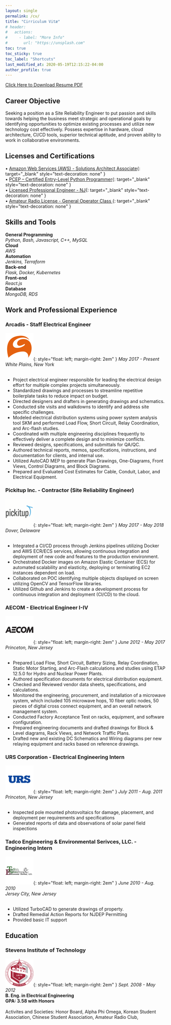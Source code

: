 ```yaml
---
layout: single
permalink: /cv/
title: "Cirriculum Vitæ"
# header:
#   actions:
#     - label: "More Info"
#       url: "https://unsplash.com"
toc: true
toc_sticky: true
toc_label: "Shortcuts"
last_modified_at: 2020-05-19T12:15:22-04:00
author_profile: true
---
```

<a href="#" class="btn btn--primary btn--default">Click Here to Download Resume PDF</a>

## Career Objective
Seeking a position as a Site Reliability Engineer to put passion and skills towards helping the business meet strategic and operational goals by identifying opportunities to optimize existing processes and utilize new technology cost effectively. Possess expertise in hardware, cloud architecture, CI/CD tools, superior technical aptitude, and proven ability to work in collaborative environments.

## Licenses and Certifications

• [Amazon Web Services (AWS) - Solutions Architect Associate](https://www.youracclaim.com/badges/f8892d73-2d74-4b9e-a337-25f86813604c/public_url){: target="_blank" style="text-decoration: none" }  
• [PCEP – Certified Entry-Level Python Programmer](https://www.youracclaim.com/badges/370c32ab-bfd2-4208-8901-e9155b6eb969/public_url){: target="_blank" style="text-decoration: none" }  
• [Licensed Professional Engineer - NJ](https://newjersey.mylicense.com/verification/Search.aspx?facility=N){: target="_blank" style="text-decoration: none" }  
• [Amateur Radio License - General Operator Class ](https://wireless2.fcc.gov/UlsApp/UlsSearch/license.jsp?licKey=3110536){: target="_blank" style="text-decoration: none" }  

## Skills and Tools
**General Programming** <br>
*Python, Bash, Javascript, C++, MySQL*<br>
**Cloud** <br>
*AWS*<br>
**Automation**<br>
*Jenkins, Terraform*<br>
**Back-end**<br>
*Flask, Docker, Kubernetes*<br>
**Front-end**<br>
*React.js*<br>
**Database**<br>
*MongoDB, RDS*<br>

## Work and Professional Experience
### Arcadis - Staff Electrical Engineer
![Arcadis](/assets/images/arcadis.png){: style="float: left; margin-right: 2em" } 
*May 2017 - Present*  
*White Plains, New York*<br>
<br>
*	Project electrical engineer responsible for leading the electrical design effort for multiple complex projects simultaneously.  
*	Standardized drawings and processes to streamline repetitive boilerplate tasks to reduce impact on budget.    
*	Directed designers and drafters in generating drawings and schematics.   
*	Conducted site visits and walkdowns to identify and address site specific challenges.  
*	Modeled electrical distribution systems using power system analysis tool SKM and performed Load Flow, Short Circuit, Relay Coordination, and Arc-flash studies.  
*	Coordinated with multiple engineering disciplines frequently to effectively deliver a complete design and to minimize conflicts.  
*	Reviewed designs, specifications, and submittals for QA/QC.  
*	Authored technical reports, memos, specifications, instructions, and documentation for clients, and internal use.  
* Utilized AutoCAD MEP to generate Plan Drawings, One-Diagrams, Front Views, Control Diagrams, and Block Diagrams.  
* Prepared and Evaluated Cost Estimates for Cable, Conduit, Labor, and Electrical Equipment.    

### Pickitup Inc. - Contractor (Site Reliability Engineer)
![Pickitup](/assets/images/pickitup.png){: style="float: left; margin-right: 2em" } 
*May 2017 - May 2018*  
*Dover, Delaware*<br>
<br>
*	Integrated a CI/CD process through Jenkins pipelines utilizing Docker and AWS ECR/ECS services, allowing continuous integration and deployment of new code and features to the production environment.  
*	Orchestrated Docker images on Amazon Elastic Container (ECS) for automated scalability and elasticity, deploying or terminating EC2 instances dependent on load.  
*	Collaborated on POC identifying multiple objects displayed on screen utilizing OpenCV and TensorFlow libraries.  
*	Utilized Github and Jenkins to create a development process for continuous integration and deployment (CI/CD) to the cloud.   
  
### AECOM - Electrical Engineer I-IV
![AECOM](/assets/images/aecom.png){: style="float: left; margin-right: 2em" }
*June 2012 - May 2017*  
*Princeton, New Jersey*<br>
<br>
* Prepared Load Flow, Short Circuit, Battery Sizing, Relay Coordination, Static Motor Starting, and Arc-Flash calculations and studies using ETAP 12.5.0  for Hydro and Nuclear Power Plants.  
* Authored specification documents for electrical distribution equipment.  
* Checked and Reviewed vendor data sheets, specifications, and calculations.   
*	Monitored the engineering, procurement, and installation of a microwave system, which included 105 microwave hops, 10 fiber optic nodes, 50 pieces of digital cross connect equipment, and an overall network management system.   
* Conducted Factory Acceptance Test on racks, equipment, and software configuration.   
* Prepared engineering documents and drafted drawings for Block & Level diagrams, Rack Views, and Network Traffic Plans.  
* Drafted new and existing DC Schematics and Wiring diagrams per new relaying equipment and racks based on reference drawings.  

### URS Corporation - Electrical Engineering Intern
![URS](/assets/images/urs.png){: style="float: left; margin-right: 2em" }
*July 2011 - Aug. 2011*  
*Princeton, New Jersey*<br>
<br>
* Inspected pole mounted photovoltaics for damage, placement, and deployment per requirements and specifications  
* Generated reports of data and observations of solar panel field inspections  

### Tadco Engineering & Environmental Serivces, LLC. - Engineering Intern
![Tadco](/assets/images/tadco.png){: style="float: left; margin-right: 2em" }
*June 2010 - Aug. 2010*  
*Jersey City, New Jersey*<br>
<br>
* Utilized TurboCAD to generate drawings of property.  
* Drafted Remedial Action Reports for NJDEP Permitting  
* Provided basic IT support   

## Education
### Stevens Institute of Technology   
![Stevens](/assets/images/stevens.png){: style="float: left; margin-right: 2em" }
*Sept. 2008 - May 2012*  
**B. Eng. in Electrical Engineering**  
**GPA: 3.58 with Honors**<br>
<br>
Activites and Societies: 
Honor Board, 
Alpha Phi Omega, 
Korean Student Association, 
Chinese Student Association, 
Amateur Radio Club,
